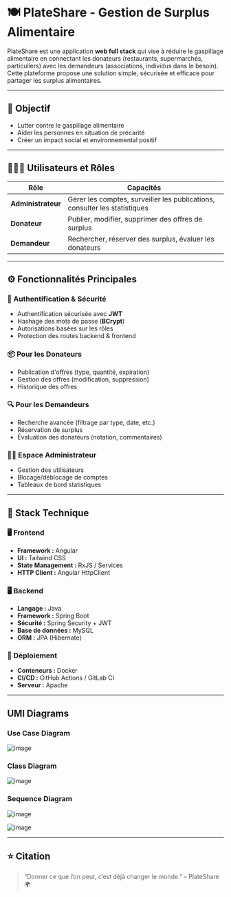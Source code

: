 

# 🍽️ PlateShare - Gestion de Surplus Alimentaire

PlateShare est une application **web full stack** qui vise à réduire le gaspillage alimentaire en connectant les donateurs (restaurants, supermarchés, particuliers) avec les demandeurs (associations, individus dans le besoin). Cette plateforme propose une solution simple, sécurisée et efficace pour partager les surplus alimentaires.

---

## 🎯 Objectif

- Lutter contre le gaspillage alimentaire
- Aider les personnes en situation de précarité
- Créer un impact social et environnemental positif

---

## 🧑‍🤝‍🧑 Utilisateurs et Rôles

| Rôle | Capacités |
|------|-----------|
| **Administrateur** | Gérer les comptes, surveiller les publications, consulter les statistiques |
| **Donateur** | Publier, modifier, supprimer des offres de surplus |
| **Demandeur** | Rechercher, réserver des surplus, évaluer les donateurs |

---

## ⚙️ Fonctionnalités Principales

### 🔐 Authentification & Sécurité
- Authentification sécurisée avec **JWT**
- Hashage des mots de passe (**BCrypt**)
- Autorisations basées sur les rôles
- Protection des routes backend & frontend

### 📦 Pour les Donateurs
- Publication d'offres (type, quantité, expiration)
- Gestion des offres (modification, suppression)
- Historique des offres

### 🔍 Pour les Demandeurs
- Recherche avancée (filtrage par type, date, etc.)
- Réservation de surplus
- Évaluation des donateurs (notation, commentaires)

### 🧑‍💼 Espace Administrateur
- Gestion des utilisateurs
- Blocage/déblocage de comptes
- Tableaux de bord statistiques

---

## 🧱 Stack Technique

### 🖥️ Frontend
- **Framework :** Angular
- **UI :** Tailwind CSS
- **State Management :** RxJS / Services
- **HTTP Client :** Angular HttpClient

### 🖥️ Backend
- **Langage :** Java
- **Framework :** Spring Boot
- **Sécurité :** Spring Security + JWT
- **Base de données :** MySQL
- **ORM :** JPA (Hibernate)

### 🚀 Déploiement
- **Conteneurs :** Docker
- **CI/CD :** GitHub Actions / GitLab CI
- **Serveur :**  Apache 


---

## UMl Diagrams
### Use Case Diagram
![image](https://github.com/user-attachments/assets/1ff11028-56fc-49fd-b4f6-4a8b827258ef)

### Class Diagram
![image](https://github.com/user-attachments/assets/cd47a50d-24cd-472d-ab0b-ea441559779b)

### Sequence Diagram
![image](https://github.com/user-attachments/assets/c9488981-901a-4435-8e8a-e29f582a497b)

![image](https://github.com/user-attachments/assets/cfae6de4-d25a-420d-9ab8-eb0d9150b13a)


---


## ⭐ Citation

> “Donner ce que l’on peut, c’est déjà changer le monde.” – PlateShare 🌍

```

